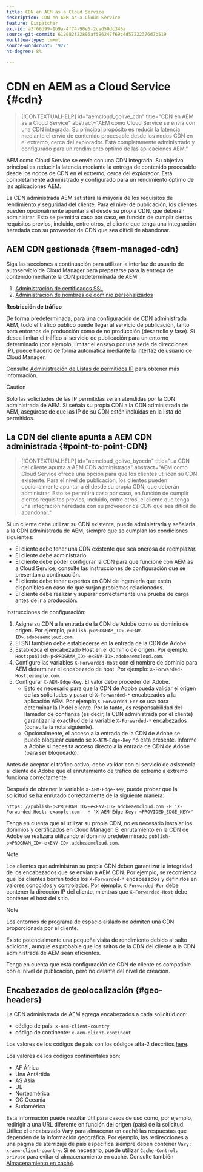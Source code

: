 ```yaml
---
title: CDN en AEM as a Cloud Service
description: CDN en AEM as a Cloud Service
feature: Dispatcher
exl-id: a3f66d99-1b9a-4f74-90e5-2cad50dc345a
source-git-commit: 612082f22895af596247f69c4d57222376d7b519
workflow-type: tm+mt
source-wordcount: '927'
ht-degree: 8%

---
```


# CDN en AEM as a Cloud Service {#cdn}


>[!CONTEXTUALHELP]
>id="aemcloud_golive_cdn"
>title="CDN en AEM as a Cloud Service"
>abstract="AEM como Cloud Service se envía con una CDN integrada. Su principal propósito es reducir la latencia mediante el envío de contenido procesable desde los nodos CDN en el extremo, cerca del explorador. Está completamente administrado y configurado para un rendimiento óptimo de las aplicaciones AEM."

AEM como Cloud Service se envía con una CDN integrada. Su objetivo principal es reducir la latencia mediante la entrega de contenido procesable desde los nodos de CDN en el extremo, cerca del explorador. Está completamente administrado y configurado para un rendimiento óptimo de las aplicaciones AEM.

La CDN administrada AEM satisfará la mayoría de los requisitos de rendimiento y seguridad del cliente. Para el nivel de publicación, los clientes pueden opcionalmente apuntar a él desde su propia CDN, que deberán administrar. Esto se permitirá caso por caso, en función de cumplir ciertos requisitos previos, incluido, entre otros, el cliente que tenga una integración heredada con su proveedor de CDN que sea difícil de abandonar.

## AEM CDN gestionada  {#aem-managed-cdn}

Siga las secciones a continuación para utilizar la interfaz de usuario de autoservicio de Cloud Manager para prepararse para la entrega de contenido mediante la CDN predeterminada de AEM:

1. [Administración de certificados SSL](/help/implementing/cloud-manager/managing-ssl-certifications/introduction.md)
1. [Administración de nombres de dominio personalizados](/help/implementing/cloud-manager/custom-domain-names/introduction.md)

**Restricción de tráfico**

De forma predeterminada, para una configuración de CDN administrada AEM, todo el tráfico público puede llegar al servicio de publicación, tanto para entornos de producción como de no producción (desarrollo y fase). Si desea limitar el tráfico al servicio de publicación para un entorno determinado (por ejemplo, limitar el ensayo por una serie de direcciones IP), puede hacerlo de forma automática mediante la interfaz de usuario de Cloud Manager.

Consulte [Administración de Listas de permitidos IP](/help/implementing/cloud-manager/ip-allow-lists/introduction.md) para obtener más información.

>[!CAUTION]
>
>Solo las solicitudes de las IP permitidas serán atendidas por la CDN administrada de AEM. Si señala su propia CDN a la CDN administrada de AEM, asegúrese de que las IP de su CDN estén incluidas en la lista de permitidos.

## La CDN del cliente apunta a AEM CDN administrada {#point-to-point-CDN}

>[!CONTEXTUALHELP]
>id="aemcloud_golive_byocdn"
>title="La CDN del cliente apunta a AEM CDN administrada"
>abstract="AEM como Cloud Service ofrece una opción para que los clientes utilicen su CDN existente. Para el nivel de publicación, los clientes pueden opcionalmente apuntar a él desde su propia CDN, que deberán administrar. Esto se permitirá caso por caso, en función de cumplir ciertos requisitos previos, incluido, entre otros, el cliente que tenga una integración heredada con su proveedor de CDN que sea difícil de abandonar."

Si un cliente debe utilizar su CDN existente, puede administrarla y señalarla a la CDN administrada de AEM, siempre que se cumplan las condiciones siguientes:

* El cliente debe tener una CDN existente que sea onerosa de reemplazar.
* El cliente debe administrarlo.
* El cliente debe poder configurar la CDN para que funcione con AEM as a Cloud Service; consulte las instrucciones de configuración que se presentan a continuación.
* El cliente debe tener expertos en CDN de ingeniería que estén disponibles en caso de que surjan problemas relacionados.
* El cliente debe realizar y superar correctamente una prueba de carga antes de ir a producción.

Instrucciones de configuración:

1. Asigne su CDN a la entrada de la CDN de Adobe como su dominio de origen. Por ejemplo, `publish-p<PROGRAM_ID>-e<ENV-ID>.adobeaemcloud.com`.
1. El SNI también debe establecerse en la entrada de la CDN de Adobe
1. Establezca el encabezado Host en el dominio de origen. Por ejemplo: `Host:publish-p<PROGRAM_ID>-e<ENV-ID>.adobeaemcloud.com`.
1. Configure las variables `X-Forwarded-Host` con el nombre de dominio para AEM determinar el encabezado de host. Por ejemplo: `X-Forwarded-Host:example.com`.
1. Configurar `X-AEM-Edge-Key`. El valor debe proceder del Adobe.
   * Esto es necesario para que la CDN de Adobe pueda validar el origen de las solicitudes y pasar el `X-Forwarded-*` encabezados a la aplicación AEM. Por ejemplo,`X-Forwarded-For` se usa para determinar la IP del cliente. Por lo tanto, es responsabilidad del llamador de confianza (es decir, la CDN administrada por el cliente) garantizar la exactitud de la variable `X-Forwarded-*` encabezados (consulte la nota siguiente).
   * Opcionalmente, el acceso a la entrada de la CDN de Adobe se puede bloquear cuando se `X-AEM-Edge-Key` no está presente. Informe a Adobe si necesita acceso directo a la entrada de CDN de Adobe (para ser bloqueado).

Antes de aceptar el tráfico activo, debe validar con el servicio de asistencia al cliente de Adobe que el enrutamiento de tráfico de extremo a extremo funciona correctamente.

Después de obtener la variable `X-AEM-Edge-Key`, puede probar que la solicitud se ha enrutado correctamente de la siguiente manera:

```
https: //publish-p<PROGRAM_ID>-e<ENV-ID>.adobeaemcloud.com -H 'X-Forwarded-Host: example.com' -H 'X-AEM-Edge-Key: <PROVIDED_EDGE_KEY>'
```

Tenga en cuenta que al utilizar su propia CDN, no es necesario instalar los dominios y certificados en Cloud Manager. El enrutamiento en la CDN de Adobe se realizará utilizando el dominio predeterminado `publish-p<PROGRAM_ID>-e<ENV-ID>.adobeaemcloud.com`.

>[!NOTE]
>
>Los clientes que administran su propia CDN deben garantizar la integridad de los encabezados que se envían a AEM CDN. Por ejemplo, se recomienda que los clientes borren todos los `X-Forwarded-*` encabezados y definirlos en valores conocidos y controlados. Por ejemplo, `X-Forwarded-For` debe contener la dirección IP del cliente, mientras que `X-Forwarded-Host` debe contener el host del sitio.

>[!NOTE]
>
>Los entornos de programa de espacio aislado no admiten una CDN proporcionada por el cliente.

Existe potencialmente una pequeña visita de rendimiento debido al salto adicional, aunque es probable que los saltos de la CDN del cliente a la CDN administrada de AEM sean eficientes.

Tenga en cuenta que esta configuración de CDN de cliente es compatible con el nivel de publicación, pero no delante del nivel de creación.

## Encabezados de geolocalización {#geo-headers}

La CDN administrada de AEM agrega encabezados a cada solicitud con:

* código de país: `x-aem-client-country`
* código de continente: `x-aem-client-continent`

Los valores de los códigos de país son los códigos alfa-2 descritos [here](https://en.wikipedia.org/wiki/ISO_3166-1).

Los valores de los códigos continentales son:

* AF África
* Una Antártida
* AS Asia
* UE
* Norteamérica
* OC Oceania
* Sudamérica

Esta información puede resultar útil para casos de uso como, por ejemplo, redirigir a una URL diferente en función del origen (país) de la solicitud. Utilice el encabezado Vary para almacenar en caché las respuestas que dependen de la información geográfica. Por ejemplo, las redirecciones a una página de aterrizaje de país específica siempre deben contener `Vary: x-aem-client-country`. Si es necesario, puede utilizar `Cache-Control: private` para evitar el almacenamiento en caché. Consulte también [Almacenamiento en caché](/help/implementing/dispatcher/caching.md#html-text).
